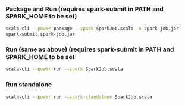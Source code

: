 ### Package and Run (requires spark-submit in PATH and SPARK_HOME to be set)

```bash
scala-cli --power package --spark SparkJob.scala -o spark-job.jar
spark-submit spark-job.jar
```

### Run (same as above) (requires spark-submit in PATH and SPARK_HOME to be set
```bash
scala-cli --power run --spark SparkJob.scala 
```

### Run standalone
```bash
scala-cli --power run --spark-standalone SparkJob.scala
```